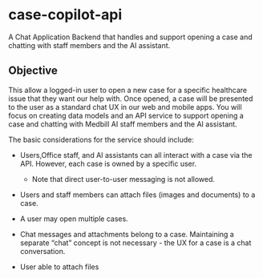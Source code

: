 # case-copilot-api
A Chat Application Backend that handles and support opening a case and chatting with staff members and the AI assistant.

## Objective

This allow a logged-in user to open a new case for a specific healthcare issue that they want our help with. Once opened, a case will be presented to the user as a standard chat UX in our web and mobile apps. You will focus on creating data models and an API service to support opening a case and chatting with Medbill AI staff members and the AI assistant.

The basic considerations for the service should include:

- Users,Office staff, and AI assistants can all interact with a case via the API. However, each case is owned by a specific user.
    - Note that direct user-to-user messaging is not allowed.
- Users and staff members can attach files (images and documents) to a case.

- A user may open multiple cases.
- Chat messages and attachments belong to a case. Maintaining a separate “chat” concept is not necessary - the UX for a case is a chat conversation.
- User able to attach files